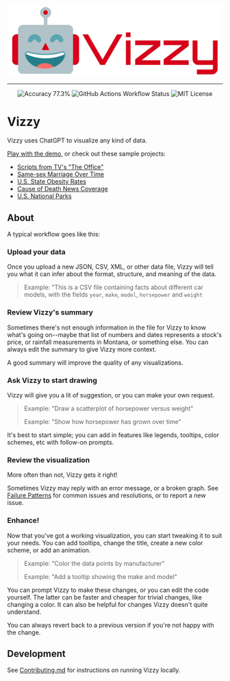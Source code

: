 <div align="center">
    <img style="max-height: 300px" src="/app/src/assets/logo-with-text-red.png" alt="Vizzy smiling robot logo">
    <br>
    <hr>
    <img alt="Accuracy 77.3%" src="https://img.shields.io/badge/Accuracy-77.3%25-%23facc15">
    <img alt="GitHub Actions Workflow Status" src="https://img.shields.io/github/actions/workflow/status/rbren/vizzy/go-test.yml">
    <img alt="MIT License" src="https://img.shields.io/badge/License-MIT-green">
</div>

# Vizzy
Vizzy uses ChatGPT to visualize any kind of data.

[Play with the demo](https://vizzy.rbren.io), or check out these sample projects:
* [Scripts from TV's "The Office"](https://vizzy.rbren.io/projects/393d0b17-bf2f-4476-81bd-82133e15d169)
* [Same-sex Marriage Over Time](https://vizzy.rbren.io/projects/0280e3b8-113d-43c0-a794-d022719a2833)
* [U.S. State Obesity Rates](https://vizzy.rbren.io/projects/b68f563c-90ee-40fb-b501-d4758764a331)
* [Cause of Death News Coverage](https://vizzy.rbren.io/projects/f7dafd12-6f00-4a8c-8c4c-7a4f51dc34f2)
* [U.S. National Parks](https://vizzy.rbren.io/projects/e09dcbe7-cf8b-4049-a642-e1935c80318c)

## About
A typical workflow goes like this:

### Upload your data
Once you upload a new JSON, CSV, XML, or other data file, Vizzy will tell you what it can infer about the format, structure, and meaning of the data.

> Example: "This is a CSV file containing facts about different car models, with the fields `year`, `make`, `model`, `horsepower` and `weight`

### Review Vizzy's summary
Sometimes there's not enough information in the file for Vizzy to know what's going on--maybe that list
of numbers and dates represents a stock's price, or rainfall measurements in Montana, or something else. You can always
edit the summary to give Vizzy more context.

A good summary will improve the quality of any visualizations.

### Ask Vizzy to start drawing
Vizzy will give you a lit of suggestion, or you can make your own request.

> Example: "Draw a scatterplot of horsepower versus weight"
>
> Example: "Show how horsepower has grown over time"

It's best to start simple;
you can add in features like legends, tooltips, color schemes, etc with follow-on prompts.

### Review the visualization
More often than not, Vizzy gets it right!

Sometimes Vizzy may reply with an error message, or a broken graph.
See [Failure Patterns](FailurePatterns.md) for common issues and resolutions, or to report a new issue.

### Enhance!
Now that you've got a working visualization, you can start tweaking it to suit your needs. You can
add tooltips, change the title, create a new color scheme, or add an animation.

> Example: "Color the data points by manufacturer"
> 
> Example: "Add a tooltip showing the make and model"

You can prompt Vizzy to make these changes, or you can edit the code yourself. The latter can
be faster and cheaper for trivial changes, like changing a color. It can also be helpful for
changes Vizzy doesn't quite understand.

You can always revert back to a previous version if you're not happy with the change.

## Development
See [Contributing.md](Contributing.md) for instructions on running Vizzy locally.
